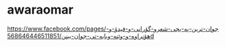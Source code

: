 awaraomar
=========

https://www.facebook.com/pages/جوان-ترین-په-یجی-شعرو-گۆرانی-و-فیدۆ-و-هۆنراوه-و-وێنه-وبابه-تی-جوان-ببنن/568646446511851d
